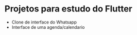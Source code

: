 # Projetos para estudo do Flutter


- Clone de interface do Whatsapp
- Interface de uma agenda/calendario
